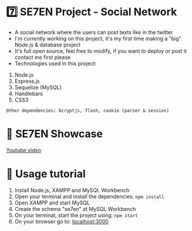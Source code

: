 # 7️⃣ SE7EN Project - Social Network
- A social network where the users can post texts like in the twitter
- I'm currently working on this project, it's my first time making a "big" Node.js & database project
- It's full open source, feel free to modify, if you want to deploy or post it contact me first please 
- Technologies used in this project:
1. Node.js
2. Express.js
3. Sequelize (MySQL)
4. Handlebars
5. CSS3

` Other dependencies: bcryptjs, flash, cookie (parser & session) `

# 🎥 SE7EN Showcase

[Youtube video](https://www.youtube.com/watch?v=qrTMcbakf6M)

# 📜 Usage tutorial
1. Install Node.js, XAMPP and MySQL Workbench
2. Open your terminal and install the dependencies:
` npm install `
3. Open XAMPP and start MySQL
4. Create the schema "se7en" at MySQL Workbench
5. On your terminal, start the project using:
`` npm start ``
6. On your browser go to:
[localhost:3000](http://localhost:3000)
